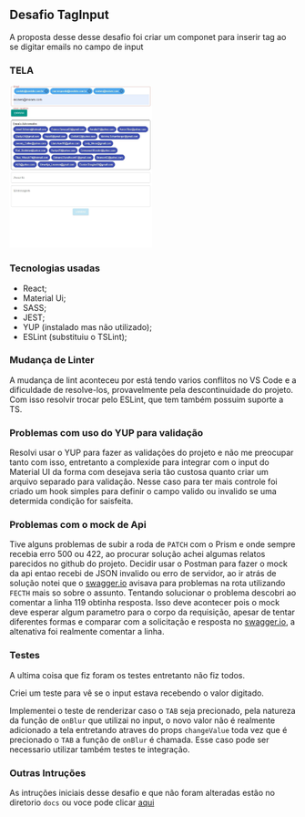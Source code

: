 ## Desafio TagInput
A proposta desse desse desafio foi criar um componet para inserir tag ao se digitar emails no campo de input

### TELA
[<img src="docs\telas\768.jpeg" width="250"/>](docs\telas\768.jpeg)

### Tecnologias usadas
- React;
- Material Ui;
- SASS;
- JEST;
- YUP (instalado mas não utilizado);
- ESLint (substituiu o TSLint);

### Mudança de Linter

A mudança de lint aconteceu por está tendo varios conflitos no VS Code e a dificuldade de resolve-los, provavelmente pela descontinuidade do projeto. Com isso resolvir trocar pelo ESLint, que tem também possuim suporte a TS.

### Problemas com uso do YUP para validação

Resolvi usar o YUP para fazer as validações do projeto e não me preocupar tanto com isso, entretanto a complexide para integrar com o input do Material UI da forma com desejava seria tão custosa quanto criar um arquivo separado para validação. Nesse caso para ter mais controle foi criado um hook simples para definir o campo valido ou invalido se uma determida condição for saisfeita.

### Problemas com o mock de Api

Tive alguns problemas de subir a roda de `PATCH` com o Prism e onde sempre recebia erro 500 ou 422, ao procurar solução achei algumas relatos parecidos no github do projeto. Decidir usar o Postman para fazer o mock da api entao recebi de JSON invalido ou erro de servidor, ao ir atrás de solução notei que o [swagger.io](https://editor.swagger.io) avisava para problemas na rota utilizando `FECTH` mais so sobre o assunto. Tentando solucionar o problema descobri ao comentar a linha 119 obtinha resposta.
Isso deve acontecer pois o mock deve esperar algum parametro para o corpo da requisição, apesar de tentar diferentes formas e comparar com a solicitação e resposta no [swagger.io](https://editor.swagger.io), a altenativa foi realmente comentar a linha.

### Testes

A ultima coisa que fiz foram os testes entretanto não fiz todos.

Criei um teste para vê se o input estava recebendo o valor digitado.

Implementei o teste de renderizar caso o `TAB` seja precionado, pela natureza da função de `onBlur` que utilizai no input, o novo valor não é realmente adicionado a tela entretando atraves do props `changeValue` toda vez que é precionado o `TAB` a função de `onBlur` é chamada. Esse caso pode ser necessario utilizar também testes te integração.

### Outras Intruções

As intruções iniciais desse desafio e que não foram alteradas estão no diretorio `docs` ou voce pode clicar [aqui](docs\Instruções.md)